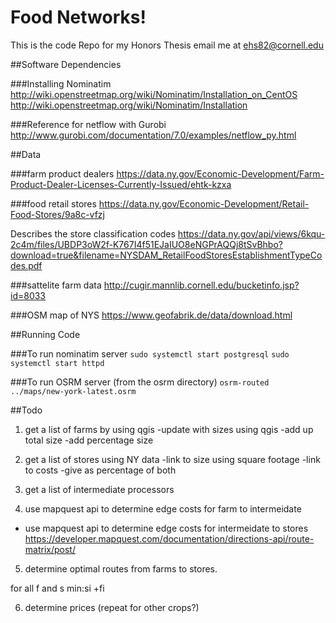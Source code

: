# Food Networks!
This is the code Repo for my Honors Thesis
email me at ehs82@cornell.edu

##Software Dependencies

###Installing Nominatim
http://wiki.openstreetmap.org/wiki/Nominatim/Installation_on_CentOS
http://wiki.openstreetmap.org/wiki/Nominatim/Installation


###Reference for netflow with Gurobi
http://www.gurobi.com/documentation/7.0/examples/netflow_py.html

##Data

###farm product dealers
https://data.ny.gov/Economic-Development/Farm-Product-Dealer-Licenses-Currently-Issued/ehtk-kzxa

###food retail stores
https://data.ny.gov/Economic-Development/Retail-Food-Stores/9a8c-vfzj

Describes the store classification codes
 https://data.ny.gov/api/views/6kqu-2c4m/files/UBDP3oW2f-K767I4f51EJaIUO8eNGPrAQQj8tSvBhbo?download=true&filename=NYSDAM_RetailFoodStoresEstablishmentTypeCodes.pdf

###sattelite farm data
http://cugir.mannlib.cornell.edu/bucketinfo.jsp?id=8033


###OSM map of NYS
https://www.geofabrik.de/data/download.html

##Running Code

###To run nominatim server
`sudo systemctl start postgresql`
`sudo systemctl start httpd`

###To run OSRM server (from the osrm directory)
`osrm-routed ../maps/new-york-latest.osrm`


##Todo

1. get a list of farms by using qgis
-update with sizes using qgis
-add up total size
-add percentage size

2. get a list of stores using NY data
-link to size using square footage
-link to costs
-give as percentage of both

3. get a list of intermediate processors

4. use mapquest api to determine edge costs for farm to intermeidate
- use mapquest api to determine edge costs for intermeidate to stores
https://developer.mapquest.com/documentation/directions-api/route-matrix/post/

5. determine optimal routes from farms to stores.

for all f and s
min:si +fi


6. determine prices
(repeat for other crops?)




